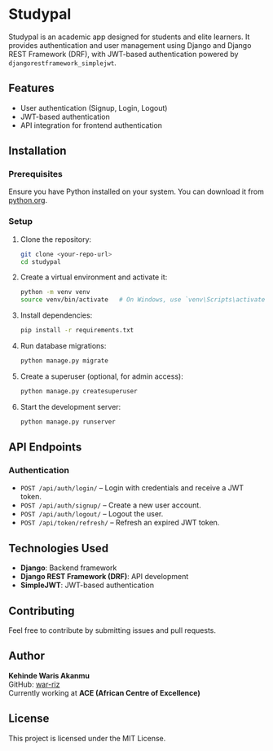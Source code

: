 # Studypal

Studypal is an academic app designed for students and elite learners. It provides authentication and user management using Django and Django REST Framework (DRF), with JWT-based authentication powered by `djangorestframework_simplejwt`.

## Features
- User authentication (Signup, Login, Logout)
- JWT-based authentication
- API integration for frontend authentication

## Installation
### Prerequisites
Ensure you have Python installed on your system. You can download it from [python.org](https://www.python.org/downloads/).

### Setup
1. Clone the repository:
   ```bash
   git clone <your-repo-url>
   cd studypal
   ```

2. Create a virtual environment and activate it:
   ```bash
   python -m venv venv
   source venv/bin/activate   # On Windows, use `venv\Scripts\activate`
   ```

3. Install dependencies:
   ```bash
   pip install -r requirements.txt
   ```

4. Run database migrations:
   ```bash
   python manage.py migrate
   ```

5. Create a superuser (optional, for admin access):
   ```bash
   python manage.py createsuperuser
   ```

6. Start the development server:
   ```bash
   python manage.py runserver
   ```

## API Endpoints
### Authentication
- `POST /api/auth/login/` – Login with credentials and receive a JWT token.
- `POST /api/auth/signup/` – Create a new user account.
- `POST /api/auth/logout/` – Logout the user.
- `POST /api/token/refresh/` – Refresh an expired JWT token.

## Technologies Used
- **Django**: Backend framework
- **Django REST Framework (DRF)**: API development
- **SimpleJWT**: JWT-based authentication

## Contributing
Feel free to contribute by submitting issues and pull requests.

## Author
**Kehinde Waris Akanmu**  
GitHub: [war-riz](https://github.com/war-riz)  
Currently working at **ACE (African Centre of Excellence)**

## License
This project is licensed under the MIT License.

